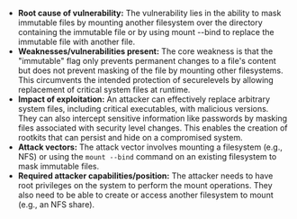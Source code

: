 - **Root cause of vulnerability:** The vulnerability lies in the ability to mask immutable files by mounting another filesystem over the directory containing the immutable file or by using mount --bind to replace the immutable file with another file.
- **Weaknesses/vulnerabilities present:** The core weakness is that the "immutable" flag only prevents permanent changes to a file's content but does not prevent masking of the file by mounting other filesystems. This circumvents the intended protection of securelevels by allowing replacement of critical system files at runtime.
- **Impact of exploitation:** An attacker can effectively replace arbitrary system files, including critical executables, with malicious versions. They can also intercept sensitive information like passwords by masking files associated with security level changes. This enables the creation of rootkits that can persist and hide on a compromised system.
- **Attack vectors:** The attack vector involves mounting a filesystem (e.g., NFS) or using the `mount --bind` command on an existing filesystem to mask immutable files.
- **Required attacker capabilities/position:** The attacker needs to have root privileges on the system to perform the mount operations. They also need to be able to create or access another filesystem to mount (e.g., an NFS share).